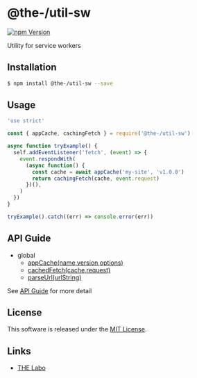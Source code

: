 @the-/util-sw
==========

<!---
This file is generated by @the-/templates. Do not update manually.
--->

<!-- Badge Start -->
<a name="badges"></a>

[![npm Version][bd_npm_shield_url]][bd_npm_url]

[bd_repo_url]: https://github.com/the-labo/the
[bd_npm_url]: http://www.npmjs.org/package/@the-/util-sw
[bd_npm_shield_url]: http://img.shields.io/npm/v/@the-/util-sw.svg?style=flat

<!-- Badge End -->


<!-- Description Start -->
<a name="description"></a>

Utility for service workers

<!-- Description End -->


<!-- Overview Start -->
<a name="overview"></a>




<!-- Overview End -->


<!-- Sections Start -->
<a name="sections"></a>

<!-- Section from "doc/readme/01.Installation.md.hbs" Start -->

<a name="section-doc-readme-01-installation-md"></a>

Installation
-----

```bash
$ npm install @the-/util-sw --save
```


<!-- Section from "doc/readme/01.Installation.md.hbs" End -->

<!-- Section from "doc/readme/02.Usage.md.hbs" Start -->

<a name="section-doc-readme-02-usage-md"></a>

Usage
---------

```javascript
'use strict'

const { appCache, cachingFetch } = require('@the-/util-sw')

async function tryExample() {
  self.addEventListener('fetch', (event) => {
    event.respondWith(
      (async function() {
        const cache = await appCache('my-site', 'v1.0.0')
        return cachingFetch(cache, event.request)
      })(),
    )
  })
}

tryExample().catch((err) => console.error(err))

```


<!-- Section from "doc/readme/02.Usage.md.hbs" End -->


<!-- Sections Start -->

<a name="api"></a>

## API Guide


- global
  - [appCache(name,version,options)](./doc/api/api.md#appCache)
  - [cachedFetch(cache,request)](./doc/api/api.md#cachedFetch)
  - [parseUrl(urlString)](./doc/api/api.md#parseUrl)

See [API Guide](./doc/api/api.md) for more detail


<!-- LICENSE Start -->
<a name="license"></a>

License
-------
This software is released under the [MIT License](https://github.com/the-labo/the/blob/master/LICENSE).

<!-- LICENSE End -->


<!-- Links Start -->
<a name="links"></a>

Links
------

+ [THE Labo][the_labo_url]

[the_labo_url]: https://github.com/the-labo

<!-- Links End -->
